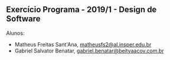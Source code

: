 Exercício Programa - 2019/1 - Design de Software
-------------------------------------------------

Alunos: 
- Matheus Freitas Sant'Ana, matheusfs2@al.insper.edu.br
- Gabriel Salvator Benatar, gabriel.benatar@beityaacov.com.br


